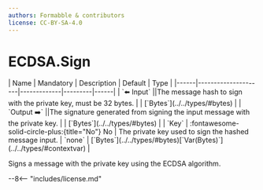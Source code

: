 ```yaml
---
authors: Formabble & contributors
license: CC-BY-SA-4.0
---
```



# ECDSA.Sign

<div class="sh-parameters" markdown="1">
| Name | Mandatory | Description | Default | Type |
|------|---------------------|-------------|---------|------|
| `⬅️ Input` ||The message hash to sign with the private key, must be 32 bytes. | | [`Bytes`](../../types/#bytes) |
| `Output ➡️` ||The signature generated from signing the input message with the private key. | | [`Bytes`](../../types/#bytes) |
| `Key` | :fontawesome-solid-circle-plus:{title="No"} No  | The private key used to sign the hashed message input. | `none` | [`Bytes`](../../types/#bytes)[`Var(Bytes)`](../../types/#contextvar) |

</div>

Signs a message with the private key using the ECDSA algorithm.

--8<-- "includes/license.md"

